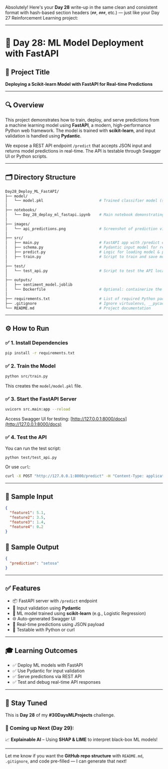 Absolutely! Here's your **Day 28** write-up in the same clean and consistent format with hash-based section headers (`##`, `###`, etc.) — just like your Day 27 Reinforcement Learning project:

---

# 🚀 Day 28: ML Model Deployment with FastAPI

## 🧠 Project Title

**Deploying a Scikit-learn Model with FastAPI for Real-time Predictions**

---

## 🔍 Overview

This project demonstrates how to train, deploy, and serve predictions from a machine learning model using **FastAPI**, a modern, high-performance Python web framework. The model is trained with **scikit-learn**, and input validation is handled using **Pydantic**.

We expose a REST API endpoint `/predict` that accepts JSON input and returns model predictions in real-time. The API is testable through Swagger UI or Python scripts.

---

## 🗂️ Directory Structure

```bash
Day28_Deploy_ML_FastAPI/
├── model/
│   └── model.pkl                         # Trained classifier model (saved with joblib)
│
├── notebooks/
│   └── Day_28_deploy_ml_fastapi.ipynb    # Main notebook demonstrating training + API usage
│
├── images/
│   └── api_predictions.png               # Screenshot of prediction via API
│
├── src/
│   ├── main.py                           # FastAPI app with /predict endpoint
│   ├── schema.py                         # Pydantic input model for request validation
│   ├── predict.py                        # Logic for loading model & predicting
│   ├── train.py                          # Script to train and save model
│
├── test/
│   └── test_api.py                       # Script to test the API locally
│
├── outputs/
│   ├── sentiment_model.joblib
│   └── Dockerfile                        # Optional: containerize the app
│
├── requirements.txt                      # List of required Python packages
├── .gitignore                            # Ignore virtualenvs, __pycache__, models, etc.
└── README.md                             # Project documentation
```

---

## ⚙️ How to Run

### ✅ 1. Install Dependencies

```bash
pip install -r requirements.txt
```

### ✅ 2. Train the Model

```bash
python src/train.py
```

This creates the `model/model.pkl` file.

### ✅ 3. Start the FastAPI Server

```bash
uvicorn src.main:app --reload
```

Access Swagger UI for testing: [http://127.0.0.1:8000/docs](http://127.0.0.1:8000/docs)

### ✅ 4. Test the API

You can run the test script:

```bash
python test/test_api.py
```

Or use `curl`:

```bash
curl -X POST "http://127.0.0.1:8000/predict" -H "Content-Type: application/json" -d '{"feature1": 5.1, "feature2": 3.5, "feature3": 1.4, "feature4": 0.2}'
```

---

## 🔢 Sample Input

```json
{
  "feature1": 5.1,
  "feature2": 3.5,
  "feature3": 1.4,
  "feature4": 0.2
}
```

## 🎯 Sample Output

```json
{
  "prediction": "setosa"
}
```

---

## ✅ Features

* 📦 FastAPI server with `/predict` endpoint
* 🔐 Input validation using **Pydantic**
* 🧠 ML model trained using **scikit-learn** (e.g., Logistic Regression)
* 🌐 Auto-generated Swagger UI
* 🔁 Real-time predictions using JSON payload
* 🧪 Testable with Python or curl

---

## 🎓 Learning Outcomes

* ✅ Deploy ML models with FastAPI
* ✅ Use Pydantic for input validation
* ✅ Serve predictions via REST API
* ✅ Test and debug real-time API responses

---

## 🧵 Stay Tuned

This is **Day 28** of my **#30DaysMLProjects** challenge.

### 📅 Coming up Next (Day 29):

📈 **Explainable AI** – Using **SHAP & LIME** to interpret black-box ML models!

---

Let me know if you want the **GitHub repo structure** with `README.md`, `.gitignore`, and code pre-filled — I can generate that next!
